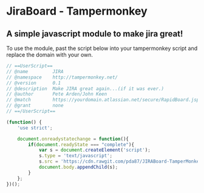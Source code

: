 JiraBoard - Tampermonkey
=
A simple javascript module to make jira great!
-
To use the module, past the script below into your tampermonkey script and replace the domain with your own.
```javascript
// ==UserScript==
// @name         JIRA
// @namespace    http://tampermonkey.net/
// @version      0.1
// @description  Make JIRA great again...(if it was ever.)
// @author       Pete Arden/John Keen
// @match        https://yourdomain.atlassian.net/secure/RapidBoard.jspa*
// @grant        none
// ==/UserScript==

(function() {
    'use strict';

    document.onreadystatechange = function(){
        if(document.readyState === "complete"){
            var s = document.createElement('script');
            s.type = 'text/javascript';
            s.src = 'https://cdn.rawgit.com/pda87/JIRABoard-TamperMonkey/master/jiraModule.js';
            document.body.appendChild(s);
        }
    };
})();
```
